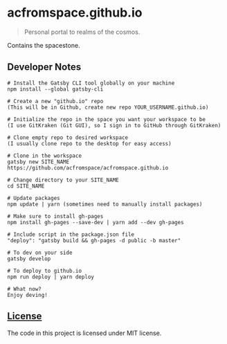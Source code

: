# acfromspace.github.io
> Personal portal to realms of the cosmos.

Contains the spacestone.

## Developer Notes

```
# Install the Gatsby CLI tool globally on your machine
npm install --global gatsby-cli

# Create a new "github.io" repo
(This will be in Github, create new repo YOUR_USERNAME.github.io)

# Initialize the repo in the space you want your workspace to be
(I use GitKraken (Git GUI), so I sign in to GitHub through GitKraken)

# Clone empty repo to desired workspace
(I usually clone repo to the desktop for easy access)

# Clone in the workspace
gatsby new SITE_NAME https://github.com/acfromspace/acfromspace.github.io

# Change directory to your SITE_NAME
cd SITE_NAME

# Update packages
npm update | yarn (sometimes need to manually install packages)

# Make sure to install gh-pages
npm install gh-pages --save-dev | yarn add --dev gh-pages

# Include script in the package.json file
"deploy": "gatsby build && gh-pages -d public -b master"

# To dev on your side
gatsby develop

# To deploy to github.io
npm run deploy | yarn deploy

# What now?
Enjoy deving!
```

## [License](LICENSE)

The code in this project is licensed under MIT license.